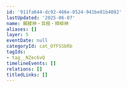 ```yaml
---
id: '911fa644-dc92-466e-8524-941be81b4082'
lastUpdated: '2025-06-07'
name: 髑髅神・耳报・樟柳神
aliases: []
layer: 5
eventDate: null
categoryId: cat_OfFSSbRb
tagIds:
- tag__NZec6vQ
timelineEvents: []
relations: []
titledLinks: []
---
```



